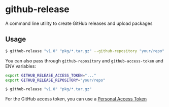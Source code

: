 # github-release

A command line utility to create GitHub releases and upload packages

## Usage

```bash
$ github-release "v1.0" "pkg/*.tar.gz" --github-repository "your/repo" --github-access-token [..]
```

You can also pass through `github-repository` and `github-access-token` and ENV variables:

```bash
export GITHUB_RELEASE_ACCESS_TOKEN="..."
export GITHUB_RELEASE_REPOSITORY="your/repo"

$ github-release "v1.0" "pkg/*.tar.gz"
```

For the GitHub access token, you can use a [Personal Access Token](https://github.com/settings/applications#personal-access-tokens)
